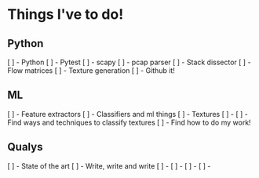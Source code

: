 # Things I've to do!

## Python

[ ] - Python
[ ] - Pytest
[ ] - scapy
[ ] - pcap parser
[ ] - Stack dissector
[ ] - Flow matrices
[ ] - Texture generation
[ ] - Github it!

## ML

[ ] - Feature extractors
[ ] - Classifiers and ml things
[ ] - Textures
[ ] -
[ ] - Find ways and techniques to classify textures
[ ] - Find how to do my work!

## Qualys

[ ] - State of the art
[ ] - Write, write and write
[ ] -
[ ] -
[ ] -
[ ] -



